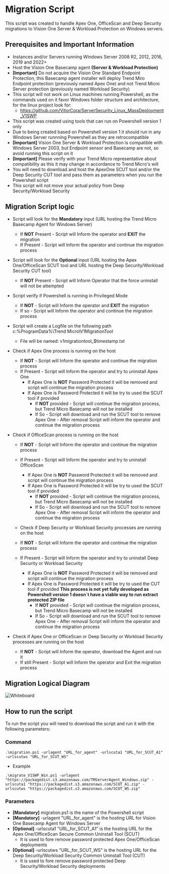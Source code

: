# Migration Script

This script was created to handle Apex One, OfficeScan and Deep Security migrations to Vision One Server & Workload Protection on Windows servers.

## Prerequisites and Important Information

  - Instances and/or Servers running Windows Server 2008 R2, 2012, 2016, 2019 and 2022+
  - Host the Vision One Basecamp agent **(Server & Workload Protection)**
  - **[Important]** Do not acquire the Vision One Standard Endpoint Protection, this Basecamp agent installer will deploy Trend Miro Endpoint protection (previously named Apex One) and not Trend Micro Server protection (previously named Workload Security)
  - This script will not work on Linux machines running Powershell, as the commands used on it favor Windows folder structure and architecture, for the linux project look for:
    - https://github.com/VitorCora/ServerSecurity_Linux_MassDeployment_V1SWP  
  - This script was created using tools that can run on Powershell version 1 only
  - Due to being created based on Powershell version 1 it should run in any Windows Server runnning Powershell as they are retrocompatible
  - **[Important]** Vision One Server & Workload Protection is compatible with Windows Server 2003, but Endpoint sensor and Basecamp are not, so avoid running this script on it
  - **[Important]** Please verify with your Trend Micro representative about compatibility as this it may change in accordance to Trend Micro's will
  - You will need to download and host the ApexOne SCUT tool and/or the Deep Security CUT tool and pass them as parameters when you run the Powershell script
  - This script will not move your actual policy from Deep Security/Workload Security

## Migration Script logic

  - Script will look for the **Mandatory** input (URL hosting the Trend Micro Basecamp Agent for Windows Server)
    - If **NOT** Present - Script will Inform the operator and **EXIT** the migration
    - If Present - Script will Inform the operator and continue the migration process
      
  - Script will look for the **Optional** input (URL hosting the Apex One/OfficeScan SCUT tool and URL hosting the Deep Security/Workload Security CUT tool)
    - If **NOT** Present - Script will Inform Operator that the force uninstall will not be attempted
  
  - Script verify if Powershell is running in Privileged Mode
    - If **NOT** - Script will Inform the operator and **EXIT** the migration
    - If so - Script will Inform the operator and continue the migration process
    
  - Script will create a Logfile on the following path c:\%ProgramData%\Trend Micro\V1MigrationTool
    - File will be named:   v1migrationtool_$timestamp.txt
    
  - Check if Apex One process is running on the host
    - If **NOT** - Script will Inform the operator and continue the migration process
    - If Present - Script will Inform the operator and try to uninstall Apex One
      - If Apex One is **NOT** Password Protected it will be removed and script will continue the migration process
      - If Apex One is Password Protected it will be try to used the SCUT tool if provided
        - If **NOT** provided - Script will continue the migration process, but Trend Micro Basecamp will not be installed  
        - If So - Script will download and run the SCUT tool to remove Apex One - After removal Script will inform the operator and continue the migration process

  - Check if OfficeScan process is running on the host
    - If **NOT** - Script will Inform the operator and continue the migration process
    - If Present - Script will Inform the operator and try to uninstall OfficeScan
      - If Apex One is **NOT** Password Protected it will be removed and script will continue the migration process
      - If Apex One is Password Protected it will be try to used the SCUT tool if provided
        - If **NOT** provided - Script will continue the migration process, but Trend Micro Basecamp will not be installed  
        - If So - Script will download and run the SCUT tool to remove Apex One - After removal Script will inform the operator and continue the migration process

    - Check if Deep Security or Workload Security processes are running on the host
    - If **NOT** - Script will Inform the operator and continue the migration process
    - If Present - Script will Inform the operator and try to uninstall Deep Security or Workload Security
      - If Apex One is **NOT** Password Protected it will be removed and script will continue the migration process
      - If Apex One is Password Protected it will be try to used the CUT tool if provided **This process is not yet fully developed as Powershell version 1 doesn`t have a viable way to run extract protected ZIP file**
        - If **NOT** provided - Script will continue the migration process, but Trend Micro Basecamp will not be installed  
        - If So - Script will download and run the SCUT tool to remove Apex One - After removal Script will inform the operator and continue the migration process
  
  - Check if Apex One or OfficeScan or Deep Security or Workload Security processes are running on the host
    - If **NOT** - Script will Inform the operator, download the Agent and run it
    - If still Present - Script will Inform the operator and Exit the migration process

## Migration Logical Diagram

![Whiteboard](https://github.com/VitorCora/ServerSecurity_Windows_MassDeployment_V1SWP/assets/59590152/0261c3b2-84e1-4a5f-8b6e-14869153e1cc)


## How to run the script

To run the script you will need to download the script and run it with the following parameters:

### Command

```
.\migration.ps1 -urlagent "URL_for_agent" -urlscuta1 "URL_for_SCUT_A1" -urlscutws "URL_for_SCUT_WS"
```
  - Example

```
.\migrate_V1SWP_Win.ps1 -urlagent "https://packagedist.s3.amazonaws.com/TMServerAgent_Windows.zip" -urlscuta1 "https://packagedist.s3.amazonaws.com/SCUT_A1.zip" -urlscutws "https://packagedist.s3.amazonaws.com/SCUT_WS.zip"
```

### Parameters

  - **[Mandatory]** migration.ps1 is the name of the Powershell script
  - **[Mandatory]** -urlagent "URL_for_agent" is the hosting URL for Vision One Basecamp Agent for Windows Server
  - **[Optional]** -urlscuta1 "URL_for_SCUT_A1" is the hosting URL for the Apex One/OfficeScan Secure Common Uninstall Tool (SCUT)
    - It is used to fore remove password protected Apex One/OfficeScan deployments
  - **[Optional]** -urlscutws "URL_for_SCUT_WS" is the hosting URL for the Deep Security/Workload Security Common Uninstall Tool (CUT)
    - It is used to fore remove password protected Deep Security/Workload Security deployments















